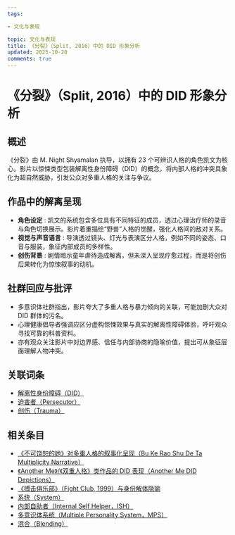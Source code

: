 ```yaml
---
tags:

- 文化与表现

topic: 文化与表现
title: 《分裂》（Split, 2016）中的 DID 形象分析
updated: 2025-10-20
comments: true
---
```


# 《分裂》（Split, 2016）中的 DID 形象分析

## 概述

《分裂》由 M. Night Shyamalan 执导，以拥有 23 个可辨识人格的角色凯文为核心。影片以惊悚类型包装解离性身份障碍（DID）的概念，将内部人格的冲突具象化为超自然威胁，引发公众对多重人格的关注与争议。

## 作品中的解离呈现

- **角色设定** : 凯文的系统包含多位具有不同特征的成员，透过心理治疗师的录音与角色切换展示。影片着重描绘“野兽”人格的觉醒，强化人格间的敌对关系。
- **视觉与声音语言** : 导演透过镜头、灯光与表演区分人格，例如不同的姿态、口音与服装，象征内部成员的多样性。
- **创伤背景** : 剧情暗示童年虐待造成解离，但未深入呈现疗愈过程，而是将创伤后果转化为惊悚叙事的动机。

## 社群回应与批评

- 多意识体社群指出，影片夸大了多重人格与暴力倾向的关联，可能加剧大众对 DID 群体的污名。
- 心理健康倡导者强调应区分虚构惊悚效果与真实的解离性障碍体验，呼吁观众寻找可靠的科普资料。
- 亦有观众关注影片中对边界感、信任与内部协商的隐喻价值，提出可从象征层面理解人物冲突。

## 关联词条

- [解离性身份障碍（DID）](DID.md)
- [迫害者（Persecutor）](Persecutor.md)
- [创伤（Trauma）](Trauma.md)

## 相关条目

- [《不可饶恕的她》对多重人格的叙事化呈现（Bu Ke Rao Shu De Ta Multiplicity Narrative）](Bu-Ke-Raoshu-De-Ta-Multiplicity-Narrative.md)
- [《Another Me》/《双重人格》类作品的 DID 表现（Another Me DID Depictions）](Another-Me-DID-Depictions.md)
- [《搏击俱乐部》（Fight Club, 1999）与身份解体隐喻](Fight-Club-1999-Identity-Metaphor.md)
- [系统（System）](System.md)
- [内部自助者（Internal Self Helper，ISH）](Internal-Self-Helper-ISH.md)
- [多意识体系统（Multiple Personality System，MPS）](Multiple_Personality_System.md)
- [混合（Blending）](Blending.md)
